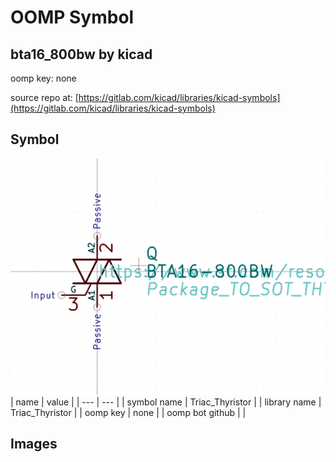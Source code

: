 # OOMP Symbol  
## bta16_800bw  by kicad  
  
oomp key: none  
  
source repo at: [https://gitlab.com/kicad/libraries/kicad-symbols](https://gitlab.com/kicad/libraries/kicad-symbols)  
## Symbol  
  
[![working.png](working_600.png)](working.png)  
| name | value | 
| --- | --- | 
| symbol name | Triac_Thyristor | 
| library name | Triac_Thyristor | 
| oomp key | none | 
| oomp bot github |  | 
## Images  
